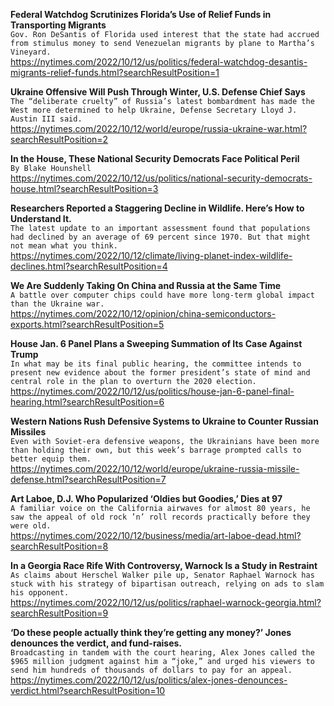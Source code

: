 **Federal Watchdog Scrutinizes Florida’s Use of Relief Funds in Transporting Migrants**\
`Gov. Ron DeSantis of Florida used interest that the state had accrued from stimulus money to send Venezuelan migrants by plane to Martha’s Vineyard.`\
https://nytimes.com/2022/10/12/us/politics/federal-watchdog-desantis-migrants-relief-funds.html?searchResultPosition=1

**Ukraine Offensive Will Push Through Winter, U.S. Defense Chief Says**\
`The “deliberate cruelty” of Russia’s latest bombardment has made the West more determined to help Ukraine, Defense Secretary Lloyd J. Austin III said.`\
https://nytimes.com/2022/10/12/world/europe/russia-ukraine-war.html?searchResultPosition=2

**In the House, These National Security Democrats Face Political Peril**\
`By Blake Hounshell`\
https://nytimes.com/2022/10/12/us/politics/national-security-democrats-house.html?searchResultPosition=3

**Researchers Reported a Staggering Decline in Wildlife. Here’s How to Understand It.**\
`The latest update to an important assessment found that populations had declined by an average of 69 percent since 1970. But that might not mean what you think.`\
https://nytimes.com/2022/10/12/climate/living-planet-index-wildlife-declines.html?searchResultPosition=4

**We Are Suddenly Taking On China and Russia at the Same Time**\
`A battle over computer chips could have more long-term global impact than the Ukraine war.`\
https://nytimes.com/2022/10/12/opinion/china-semiconductors-exports.html?searchResultPosition=5

**House Jan. 6 Panel Plans a Sweeping Summation of Its Case Against Trump**\
`In what may be its final public hearing, the committee intends to present new evidence about the former president’s state of mind and central role in the plan to overturn the 2020 election.`\
https://nytimes.com/2022/10/12/us/politics/house-jan-6-panel-final-hearing.html?searchResultPosition=6

**Western Nations Rush Defensive Systems to Ukraine to Counter Russian Missiles**\
`Even with Soviet-era defensive weapons, the Ukrainians have been more than holding their own, but this week’s barrage prompted calls to better equip them.`\
https://nytimes.com/2022/10/12/world/europe/ukraine-russia-missile-defense.html?searchResultPosition=7

**Art Laboe, D.J. Who Popularized ‘Oldies but Goodies,’ Dies at 97**\
`A familiar voice on the California airwaves for almost 80 years, he saw the appeal of old rock ’n’ roll records practically before they were old.`\
https://nytimes.com/2022/10/12/business/media/art-laboe-dead.html?searchResultPosition=8

**In a Georgia Race Rife With Controversy, Warnock Is a Study in Restraint**\
`As claims about Herschel Walker pile up, Senator Raphael Warnock has stuck with his strategy of bipartisan outreach, relying on ads to slam his opponent.`\
https://nytimes.com/2022/10/12/us/politics/raphael-warnock-georgia.html?searchResultPosition=9

**‘Do these people actually think they’re getting any money?’ Jones denounces the verdict, and fund-raises.**\
`Broadcasting in tandem with the court hearing, Alex Jones called the $965 million judgment against him a “joke,” and urged his viewers to send him hundreds of thousands of dollars to pay for an appeal.`\
https://nytimes.com/2022/10/12/us/politics/alex-jones-denounces-verdict.html?searchResultPosition=10

